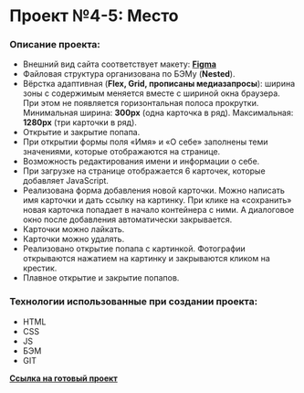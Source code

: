 # Проект №4-5: Место

### Описание проекта:

* Внешний вид сайта соответствует макету: **[Figma](https://www.figma.com/file/2cn9N9jSkmxD84oJik7xL7/JavaScript.-Sprint-4?node-id=0%3A1)**
* Файловая структура организована по БЭМу (**Nested**).
* Вёрстка адаптивная (**Flex, Grid, прописаны медиазапросы**): ширина зоны с содержимым меняется вместе с шириной окна браузера. При этом не появляется горизонтальная полоса прокрутки. Минимальная ширина: **300px** (одна карточка в ряд). Максимальная: **1280px** (три карточки в ряд).
* Открытие и закрытие попапа.
* При открытии формы поля «Имя» и «О себе» заполнены теми значениями, которые отображаются на странице.
* Возможность редактирования имени и информации о себе.
* При загрузке на странице отображается 6 карточек, которые добавляет JavaScript.
* Реализована форма добавления новой карточки. Можно написать имя карточки и дать ссылку на картинку. При клике на «сохранить» новая карточка попадает в начало контейнера с ними. А диалоговое окно после добавления автоматически закрывается.
* Карточки можно лайкать.
* Карточки можно удалять.
* Реализовано открытие попапа с картинкой. Фотографии открываются нажатием на картинку и закрываются кликом на крестик.
* Плавное открытие и закрытие попапов.


### Технологии использованные при создании проекта:

* HTML 
* CSS
* JS
* БЭМ
* GIT

**[Ссылка на готовый проект](https://ylsukhodolskaya.github.io/mesto/)**
